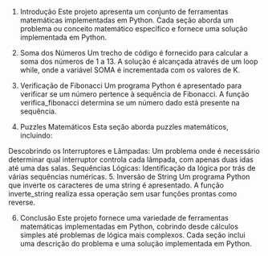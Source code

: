 1. Introdução
Este projeto apresenta um conjunto de ferramentas matemáticas implementadas em Python. Cada seção aborda um problema ou conceito matemático específico e fornece uma solução implementada em Python.

2. Soma dos Números
Um trecho de código é fornecido para calcular a soma dos números de 1 a 13. A solução é alcançada através de um loop while, onde a variável SOMA é incrementada com os valores de K.

3. Verificação de Fibonacci
Um programa Python é apresentado para verificar se um número pertence à sequência de Fibonacci. A função verifica_fibonacci determina se um número dado está presente na sequência.

4. Puzzles Matemáticos
Esta seção aborda puzzles matemáticos, incluindo:

Descobrindo os Interruptores e Lâmpadas: Um problema onde é necessário determinar qual interruptor controla cada lâmpada, com apenas duas idas até uma das salas.
Sequências Lógicas: Identificação da lógica por trás de várias sequências numéricas.
5. Inversão de String
Um programa Python que inverte os caracteres de uma string é apresentado. A função inverte_string realiza essa operação sem usar funções prontas como reverse.

6. Conclusão
Este projeto fornece uma variedade de ferramentas matemáticas implementadas em Python, cobrindo desde cálculos simples até problemas de lógica mais complexos. Cada seção inclui uma descrição do problema e uma solução implementada em Python.
